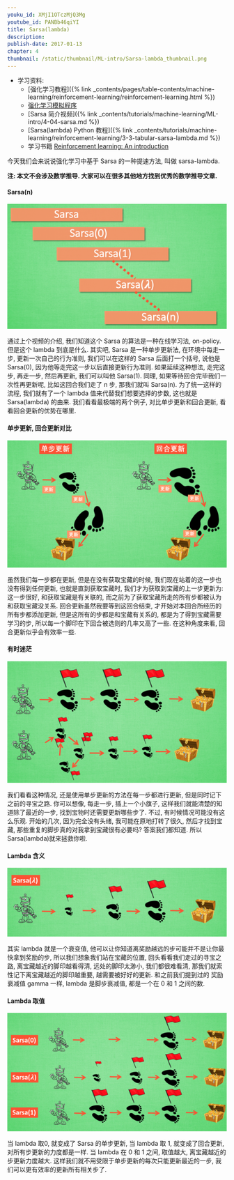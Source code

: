 ```yaml
---
youku_id: XMjI1OTczMjQ3Mg
youtube_id: PANBb46qiYI
title: Sarsa(lambda)
description:  
publish-date: 2017-01-13
chapter: 4
thumbnail: /static/thumbnail/ML-intro/Sarsa-lambda_thumbnail.png
---
```

* 学习资料: 
  * [强化学习教程]({% link _contents/pages/table-contents/machine-learning/reinforcement-learning/reinforcement-learning.html %})
  * [强化学习模拟程序](https://www.youtube.com/watch?v=G5BDgzxfLvA&list=PLXO45tsB95cLYyEsEylpPvTY-8ErPt2O_)
  * [Sarsa 简介视频]({% link _contents/tutorials/machine-learning/ML-intro/4-04-sarsa.md %})
  * [Sarsa(lambda) Python 教程]({% link _contents/tutorials/machine-learning/reinforcement-learning/3-3-tabular-sarsa-lambda.md %})
  * 学习书籍 [Reinforcement learning: An introduction](http://ufal.mff.cuni.cz/~straka/courses/npfl114/2016/sutton-bookdraft2016sep.pdf)


今天我们会来说说强化学习中基于 Sarsa 的一种提速方法, 叫做 sarsa-lambda.

**注: 本文不会涉及数学推导. 大家可以在很多其他地方找到优秀的数学推导文章.**



#### Sarsa(n)

<img class="course-image" src="/static/results/ML_intro/sl1.png">

通过上个视频的介绍, 我们知道这个 Sarsa 的算法是一种在线学习法, on-policy. 但是这个 lambda 到底是什么. 其实吧, Sarsa 是一种单步更新法, 在环境中每走一步, 更新一次自己的行为准则, 我们可以在这样的 Sarsa 后面打一个括号, 说他是 Sarsa(0), 因为他等走完这一步以后直接更新行为准则. 如果延续这种想法, 走完这步, 再走一步, 然后再更新, 我们可以叫他 Sarsa(1). 同理, 如果等待回合完毕我们一次性再更新呢, 比如这回合我们走了 n 步, 那我们就叫 Sarsa(n). 为了统一这样的流程, 我们就有了一个 lambda 值来代替我们想要选择的步数, 这也就是 Sarsa(lambda) 的由来. 我们看看最极端的两个例子, 对比单步更新和回合更新, 看看回合更新的优势在哪里.



#### 单步更新, 回合更新对比

<img class="course-image" src="/static/results/ML_intro/sl2.png">

虽然我们每一步都在更新, 但是在没有获取宝藏的时候, 我们现在站着的这一步也没有得到任何更新, 也就是直到获取宝藏时, 我们才为获取到宝藏的上一步更新为: 这一步很好, 和获取宝藏是有关联的, 而之前为了获取宝藏所走的所有步都被认为和获取宝藏没关系. 回合更新虽然我要等到这回合结束, 才开始对本回合所经历的所有步都添加更新, 但是这所有的步都是和宝藏有关系的, 都是为了得到宝藏需要学习的步, 所以每一个脚印在下回合被选则的几率又高了一些. 在这种角度来看, 回合更新似乎会有效率一些.



#### 有时迷茫

<img class="course-image" src="/static/results/ML_intro/sl3.png">

我们看看这种情况, 还是使用单步更新的方法在每一步都进行更新, 但是同时记下之前的寻宝之路. 你可以想像, 每走一步, 插上一个小旗子, 这样我们就能清楚的知道除了最近的一步, 找到宝物时还需要更新哪些步了. 不过, 有时候情况可能没有这么乐观. 开始的几次, 因为完全没有头绪, 我可能在原地打转了很久, 然后才找到宝藏, 那些重复的脚步真的对我拿到宝藏很有必要吗? 答案我们都知道. 所以Sarsa(lambda)就来拯救你啦.



#### Lambda 含义

<img class="course-image" src="/static/results/ML_intro/sl4.png">

其实 lambda 就是一个衰变值, 他可以让你知道离奖励越远的步可能并不是让你最快拿到奖励的步, 所以我们想象我们站在宝藏的位置, 回头看看我们走过的寻宝之路, 离宝藏越近的脚印越看得清, 远处的脚印太渺小, 我们都很难看清, 那我们就索性记下离宝藏越近的脚印越重要, 越需要被好好的更新. 和之前我们提到过的 奖励衰减值 gamma 一样, lambda 是脚步衰减值, 都是一个在 0 和 1 之间的数.



#### Lambda 取值

<img class="course-image" src="/static/results/ML_intro/sl5.png">

当 lambda 取0, 就变成了 Sarsa 的单步更新, 当 lambda 取 1, 就变成了回合更新, 对所有步更新的力度都是一样. 当 lambda 在 0 和 1 之间, 取值越大, 离宝藏越近的步更新力度越大. 这样我们就不用受限于单步更新的每次只能更新最近的一步, 我们可以更有效率的更新所有相关步了.